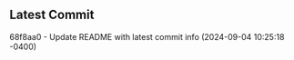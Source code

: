 
## Latest Commit
68f8aa0 - Update README with latest commit info (2024-09-04 10:25:18 -0400) <Yunxi-Zhou>
